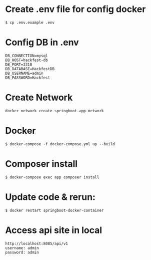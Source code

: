 # Create .env file for config docker
```
$ cp .env.example .env
```

# Config DB in .env
```
DB_CONNECTION=mysql
DB_HOST=hackfest-db
DB_PORT=3310
DB_DATABASE=HackfestDB
DB_USERNAME=admin
DB_PASSWORD=Hackfest
```

# Create Network
```
docker network create springboot-app-network
```

# Docker
```
$ docker-compose -f docker-compose.yml up --build
```

# Composer install
```
$ docker-compose exec app composer install
```

# Update code & rerun:
```
$ docker restart springboot-docker-container
```

# Access api site in local
```
http://localhost:8085/api/v1
username: admin
password: admin
```